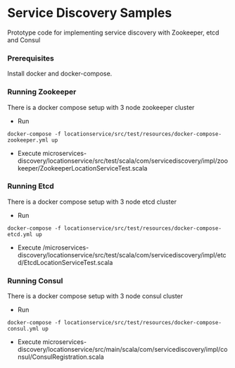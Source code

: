 # Service Discovery Samples

Prototype code for implementing service discovery with Zookeeper, etcd and Consul
 
### Prerequisites

Install docker and docker-compose.

### Running Zookeeper

There is a docker compose setup with 3 node zookeeper cluster

* Run
```
docker-compose -f locationservice/src/test/resources/docker-compose-zookeeper.yml up
```
* Execute 
  microservices-discovery/locationservice/src/test/scala/com/servicediscovery/impl/zookeeper/ZookeeperLocationServiceTest.scala

### Running Etcd

There is a docker compose setup with 3 node etcd cluster

* Run
```
docker-compose -f locationservice/src/test/resources/docker-compose-etcd.yml up
```
* Execute 
 /microservices-discovery/locationservice/src/test/scala/com/servicediscovery/impl/etcd/EtcdLocationServiceTest.scala

### Running Consul

There is a docker compose setup with 3 node consul cluster

* Run
```
docker-compose -f locationservice/src/test/resources/docker-compose-consul.yml up
```
* Execute 
 microservices-discovery/locationservice/src/main/scala/com/servicediscovery/impl/consul/ConsulRegistration.scala